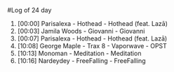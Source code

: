 #Log of 24 day

1. [00:00] Parisalexa - Hothead - Hothead (feat. Lazā)
1. [00:03] Jamila Woods - Giovanni - Giovanni
1. [00:07] Parisalexa - Hothead - Hothead (feat. Lazā)
1. [10:08] George Maple - Trax 8 - Vaporwave - OPST
1. [10:13] Monoman - Meditation - Meditation
1. [10:16] Nardeydey - FreeFalling - FreeFalling
